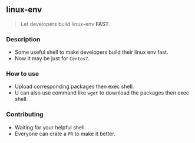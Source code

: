 ## linux-env
> Let developers build linux-env **FAST**.

### Description
- Some useful shell to make developers build their linux env fast.
- Now it may be just for `Centos7`.

### How to use
- Upload corresponding packages then exec shell.
- U can also use command like `wget` to download the packages then exec shell.

### Contributing
- Waiting for your helpful shell.
- Everyone can crate a `PR` to make it better.
